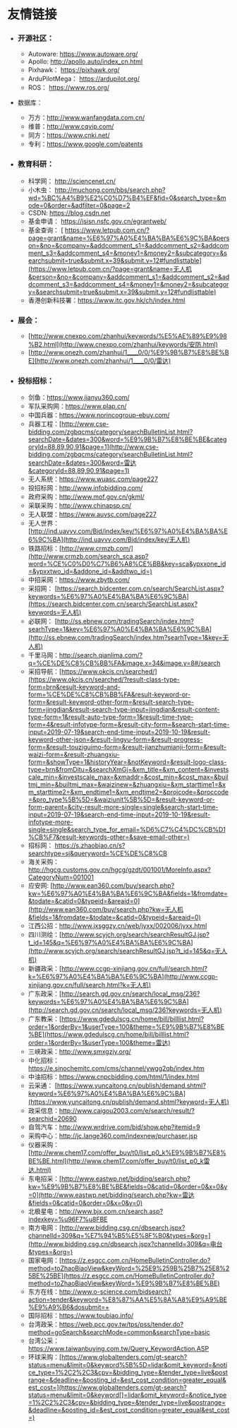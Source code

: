 # 友情链接

- ### 开源社区：

  - Autoware:       https://www.autoware.org/
  - Apollo:          http://apollo.auto/index_cn.html
  - Pixhawk：       https://pixhawk.org/
  - ArduPilotMega： https://ardupilot.org/
  - ROS：          https://www.ros.org/

- 数据库：

  - 万方：http://www.wanfangdata.com.cn/
  - 维普：http://www.cqvip.com/
  - 同方：https://www.cnki.net/
  - 专利：https://www.google.com/patents

- ### 教育科研：

  - 科学网：       http://sciencenet.cn/
  - 小木虫：       http://muchong.com/bbs/search.php?wd=%BC%A4%B9%E2%C0%D7%B4%EF&fid=0&search_type=&mode=0&order=&adfilter=0&page=2
  - CSDN:          https://blog.csdn.net
  - 基金申请：      https://isisn.nsfc.gov.cn/egrantweb/
  - 基金查询：     [ https://www.letpub.com.cn/?page=grant&name=%E6%97%A0%E4%BA%BA%E6%9C%BA&person=&no=&company=&addcomment_s1=&addcomment_s2=&addcomment_s3=&addcomment_s4=&money1=&money2=&subcategory=&searchsubmit=true&submit.x=39&submit.y=12#fundlisttable](https://www.letpub.com.cn/?page=grant&name=无人机&person=&no=&company=&addcomment_s1=&addcomment_s2=&addcomment_s3=&addcomment_s4=&money1=&money2=&subcategory=&searchsubmit=true&submit.x=39&submit.y=12#fundlisttable)
  - 香港创新科技署：https://www.itc.gov.hk/ch/index.html

- ### 展会：

  - [http://www.cnexpo.com/zhanhui/keywords/%E5%AE%89%E9%98%B2.html](http://www.cnexpo.com/zhanhui/keywords/安防.html)
  - [http://www.onezh.com/zhanhui/1____0/0/%E9%9B%B7%E8%BE%BE](http://www.onezh.com/zhanhui/1____0/0/雷达)

- ### 投标招标：

  - 剑鱼：https://www.jianyu360.com/
  - 军队采购网：https://www.plap.cn/
  - 中国兵器：https://www.norincogroup-ebuy.com/
  - 兵器工程：[http://www.cse-bidding.com/zgbqcms/category/searchBulletinList.html?searchDate=&dates=300&word=%E9%9B%B7%E8%BE%BE&categoryId=88,89,90,91&page=1](http://www.cse-bidding.com/zgbqcms/category/searchBulletinList.html?searchDate=&dates=300&word=雷达&categoryId=88,89,90,91&page=1)
  - 无人系统：https://www.wuasc.com/page227
  - 投招标网：http://www.infobidding.com/
  - 政府采购：http://www.mof.gov.cn/gkml/
  - 采联采购：http://www.chinapsp.cn/
  - 无人联盟：https://www.auvsc.com/page227
  - 无人世界：[http://ind.uavvv.com/Bid/index/key/%E6%97%A0%E4%BA%BA%E6%9C%BA](http://ind.uavvv.com/Bid/index/key/无人机)
  - 铁路招标：[http://www.crmzb.com/](http://www.crmzb.com/search_sca.asp?word=%CE%C0%D0%C7%B6%A8%CE%BB&key=sca&ypxxone_id=&ypxxtwo_id=&addone_id=&addtwo_id=)
  - 中招采网：https://www.zbytb.com/
  - 采招网：  [https://search.bidcenter.com.cn/search/SearchList.aspx?keywords=%E6%97%A0%E4%BA%BA%E6%9C%BA](https://search.bidcenter.com.cn/search/SearchList.aspx?keywords=无人机)
  - 必联网：  [http://ss.ebnew.com/tradingSearch/index.htm?searhType=1&key=%E6%97%A0%E4%BA%BA%E6%9C%BA](http://ss.ebnew.com/tradingSearch/index.htm?searhType=1&key=无人机)
  - 千里马网：http://search.qianlima.com/?q=%CE%DE%C8%CB%BB%FA&image.x=34&image.y=8#/search
  - 采招导航：[https://www.okcis.cn/searched/](https://www.okcis.cn/searched/?result-class-type-form=brn&result-keyword-and-form=%CE%DE%C8%CB%BB%FA&result-keyword-or-form=&result-keyword-other-form=&result-search-type-form=jingdian&result-search-type-input=jingdian&result-content-type-form=1&result-auto-type-form=1&result-time-type-form=4&result-infotype-form=&result-city-form=&search-start-time-input=2019-07-19&search-end-time-input=2019-10-19&result-keyword-other-json=&result-lingyu-form=&result-progress-form=&result-touziguimo-form=&result-jianzhumianji-form=&result-waizi-form=&result-zhuangxiu-form=&showType=1&historyYear=&notKeyword=&result-logo-class-type=brn&fromDitu=&searchXmGj=&xm_title=&xm_content=&investscale_min=&investscale_max=&xmaddr=&cost_min=&cost_max=&builtmj_min=&builtmj_max=&waizinew=&zhuangxiu=&xm_starttime1=&xm_starttime2=&xm_endtime1=&xm_endtime2=&projcode=&proccode=&pro_type%5B%5D=&waiziunit%5B%5D=&result-keyword-or-form-parent=&city-result-more-single=single&search-start-time-input=2019-07-19&search-end-time-input=2019-10-19&result-infotype-more-single=single&search_type_for_email=%D6%C7%C4%DC%CB%D1%CB%F7&result-keywords-other=&save-email-other=)
  - 招标网：  https://s.zhaobiao.cn/s?searchtype=sj&queryword=%CE%DE%C8%CB
  - 海关采购：http://hgcg.customs.gov.cn/hgcg/gzdt/001001/MoreInfo.aspx?CategoryNum=001001
  - 应安网:    [http://www.ean360.com/buy/search.php?kw=%E6%97%A0%E4%BA%BA%E6%9C%BA&fields=1&fromdate=&todate=&catid=0&typeid=&areaid=0](http://www.ean360.com/buy/search.php?kw=无人机&fields=1&fromdate=&todate=&catid=0&typeid=&areaid=0)
  - 江西公招：http://www.jxsggzy.cn/web/jyxx/002006/jyxx.html
  - 四川测绘：[http://www.scyjch.org/search/searchResultGJ.jsp?t_id=145&q=%E6%97%A0%E4%BA%BA%E6%9C%BA](http://www.scyjch.org/search/searchResultGJ.jsp?t_id=145&q=无人机)
  - 新疆政采：[http://www.ccgp-xinjiang.gov.cn/full/search.html?k=%E6%97%A0%E4%BA%BA%E6%9C%BA](http://www.ccgp-xinjiang.gov.cn/full/search.html?k=无人机)
  - 广东政采：[http://search.gd.gov.cn/search/local_msg/236?keywords=%E6%97%A0%E4%BA%BA%E6%9C%BA](http://search.gd.gov.cn/search/local_msg/236?keywords=无人机)
  - 广东教采：[https://www.gdedulscg.cn/home/bill/billlist.html?order=1&orderBy=1&userType=100&theme=%E9%9B%B7%E8%BE%BE](https://www.gdedulscg.cn/home/bill/billlist.html?order=1&orderBy=1&userType=100&theme=雷达)
  - 三峡政采：http://www.smxgzjy.org/
  - 中化招标：https://e.sinochemitc.com/cms/channel/ywgg2qb/index.htm
  - 中油招标：https://www.cnpcbidding.com/html/1/index.html
  - 云采通：  [https://www.yuncaitong.cn/publish/demand.shtml?keyword=%E6%97%A0%E4%BA%BA%E6%9C%BA](https://www.yuncaitong.cn/publish/demand.shtml?keyword=无人机)
  - 政采信息：http://www.caigou2003.com/e/search/result/?searchid=20690
  - 自驾汽车：http://www.wrdrive.com/bid/show.php?itemid=9
  - 采购中心：http://jc.lange360.com/indexnew/purchaser.jsp
  - 仪器采购：[http://www.chem17.com/offer_buy/t0/list_p0_k%E9%9B%B7%E8%BE%BE.html](http://www.chem17.com/offer_buy/t0/list_p0_k雷达.html)
  - 东电招采：[http://www.eastwp.net/bidding/search.php?kw=%E9%9B%B7%E8%BE%BE&fields=0&catid=0&order=0&x=0&y=0](http://www.eastwp.net/bidding/search.php?kw=雷达&fields=0&catid=0&order=0&x=0&y=0)
  - 北极星电：http://www.bjx.com.cn/search.asp?indexkey=%u96F7%u8FBE
  - 南方电网：[http://www.bidding.csg.cn/dbsearch.jspx?channelId=309&q=%E7%94%B5%E5%8F%B0&types=&org=](http://www.bidding.csg.cn/dbsearch.jspx?channelId=309&q=电台&types=&org=)
  - 国家电网：[https://z.esgcc.com.cn/HomeBulletinController.do?method=toZhaoBiaoView&keyWord=%25E9%259B%25B7%25E8%25BE%25BE](https://z.esgcc.com.cn/HomeBulletinController.do?method=toZhaoBiaoView&keyWord=%E9%9B%B7%E8%BE%BE)
  - 东方在线：http://www.o-science.com/bidsearch?action=tender&keyword=%E8%87%AA%E5%8A%A8%E9%A9%BE%E9%A9%B6&dosubmit=+
  - 国际招标：https://www.toubiao.info/
  - 台湾政采：https://web.pcc.gov.tw/tps/pss/tender.do?method=goSearch&searchMode=common&searchType=basic
  - 台湾公采：https://www.taiwanbuying.com.tw/Query_KeywordAction.ASP
  - 环球采购：[https://www.globaltenders.com/gt-search?status=menu&limit=0&keyword%5B%5D=lidar&omit_keyword=&notice_type=1%2C2%2C3&cpv=&bidding_type=&tender_type=live&postrange=&deadline=&posting_id=&est_cost_condition=greater_equal&est_cost=](https://www.globaltenders.com/gt-search?status=menu&limit=0&keyword[]=lidar&omit_keyword=&notice_type=1%2C2%2C3&cpv=&bidding_type=&tender_type=live&postrange=&deadline=&posting_id=&est_cost_condition=greater_equal&est_cost=)